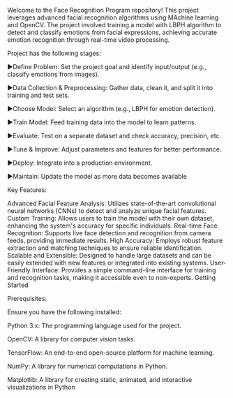 Welcome to the Face Recognition Program repository! This project leverages advanced facial recognition algorithms using MAchine learning and OpenCV. The project involved training a model with LBPH algorithm to detect and classify emotions from facial expressions, achieving accurate emotion recognition through real-time video processing.

Project has the following stages:

▶️Define Problem: Set the project goal and identify input/output (e.g., classify emotions from images).

▶️Data Collection & Preprocessing: Gather data, clean it, and split it into training and test sets.

▶️Choose Model: Select an algorithm (e.g., LBPH for emotion detection).

▶️Train Model: Feed training data into the model to learn patterns.

▶️Evaluate: Test on a separate dataset and check accuracy, precision, etc.

▶️Tune & Improve: Adjust parameters and features for better performance.

▶️Deploy: Integrate into a production environment.

▶️Maintain: Update the model as more data becomes available


Key Features:

Advanced Facial Feature Analysis: Utilizes state-of-the-art convolutional neural networks (CNNs) to detect and analyze unique facial features.
Custom Training: Allows users to train the model with their own dataset, enhancing the system's accuracy for specific individuals.
Real-time Face Recognition: Supports live face detection and recognition from camera feeds, providing immediate results.
High Accuracy: Employs robust feature extraction and matching techniques to ensure reliable identification.
Scalable and Extensible: Designed to handle large datasets and can be easily extended with new features or integrated into existing systems.
User-Friendly Interface: Provides a simple command-line interface for training and recognition tasks, making it accessible even to non-experts.
Getting Started

Prerequisites:

Ensure you have the following installed:

Python 3.x: The programming language used for the project.


OpenCV: A library for computer vision tasks.


TensorFlow: An end-to-end open-source platform for machine learning.


NumPy: A library for numerical computations in Python.


Matplotlib: A library for creating static, animated, and interactive visualizations in Python

